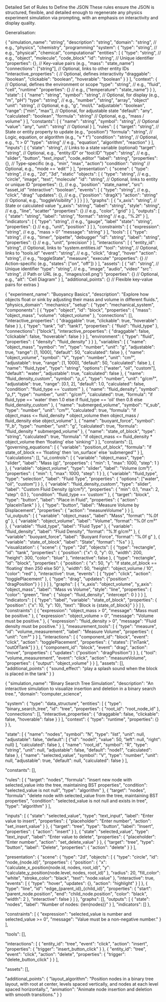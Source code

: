 Detailed Set of Rules to Define the JSON
These rules ensure the JSON is structured, flexible, and detailed enough to regenerate any physics experiment simulation via prompting, with an emphasis on interactivity and display quality.




Generalisation: 

{
  "simulation_name": "string",
  "description": "string",
  "domain": "string",  // e.g., "physics", "chemistry", "programming"
  "system": {
    "type": "string",  // e.g., "physical", "chemical", "computational"
    "entities": [
      {
        "type": "string",      // e.g., "object", "molecule", "code_block"
        "id": "string",        // Unique identifier
        "properties": {},      // Key-value pairs (e.g., "mass": "state_name")
        "connections": ["string"],  // Optional, links to other entity IDs
        "interactive_properties": {  // Optional, defines interactivity
          "draggable": "boolean",
          "clickable": "boolean",
          "hoverable": "boolean"
        }
      }
    ],
    "context": {           // Optional, defines the environment or scope
      "type": "string",    // e.g., "fluid", "cell", "runtime"
      "properties": {}     // e.g., {"temperature": "state_name"}
    }
  },
  "state": [
    {
      "name": "string",
      "symbol": "string",  // Optional, for display (e.g., "m", "pH")
      "type": "string",    // e.g., "number", "string", "array", "object"
      "unit": "string",    // Optional, e.g., "g", "mol/L"
      "adjustable": "boolean",
      "range": ["min", "max"],  // Optional, for adjustable state
      "default": "any",
      "calculated": "boolean",
      "formula": "string"  // Optional, e.g., "mass / volume"
    }
  ],
  "constants": [
    {
      "name": "string",
      "symbol": "string",  // Optional
      "value": "any",
      "unit": "string"     // Optional
    }
  ],
  "rules": [
    {
      "target": "string",  // State or entity property to update (e.g., "position")
      "formula": "string", // Logic, equation, or algorithm (e.g., "v * t")
      "condition": "string",  // Optional, e.g., "t > 0"
      "type": "string"     // e.g., "equation", "algorithm", "reaction"
    }
  ],
  "inputs": [
    {
      "state": "string",   // Links to a state variable (optional)
      "target": "string",  // Optional, e.g., "entity:ID" or "tool:ID"
      "type": "string",    // e.g., "slider", "button", "text_input", "code_editor"
      "label": "string",
      "properties": {},    // Type-specific (e.g., "min", "max", "action")
      "condition": "string"  // Optional, e.g., "mode == 'edit'"
    }
  ],
  "presentation": {
    "scene": {
      "type": "string",    // e.g., "2d", "3d", "static"
      "objects": [
        {
          "type": "string",  // e.g., "circle", "image", "text", "molecule"
          "id": "string",    // Optional, links to entity or unique ID
          "properties": {},  // e.g., "position": "state_name", "src": "asset_id"
          "interactive": "boolean",
          "events": [
            {
              "type": "string",  // e.g., "click", "drag"
              "updates": {},     // e.g., {"position": "dragX"}
              "action": "string" // Optional, e.g., "toggleVisibility"
            }
          ]
        }
      ]
    },
    "graphs": [
      {
        "x_axis": "string",  // State or calculated value
        "y_axis": "string",
        "label": "string",
        "style": "string",   // e.g., "line", "scatter"
        "properties": {}     // e.g., "color", "grid"
      }
    ],
    "outputs": [
      {
        "state": "string",
        "label": "string",
        "format": "string"   // e.g., "%.2f"
      }
    ],
    "indicators": [
      {
        "type": "string",    // e.g., "gauge", "label"
        "state": "string",
        "properties": {}     // e.g., "unit", "position"
      }
    ]
  },
  "constraints": [
    {
      "expression": "string",  // e.g., "mass > 0"
      "message": "string"
    }
  ],
  "tools": [
    {
      "type": "string",    // e.g., "timer", "pipette", "debugger"
      "id": "string",
      "label": "string",
      "properties": {}     // e.g., "unit", "precision"
    }
  ],
  "interactions": [
    {
      "entity_id": "string",  // Optional, links to "system.entities.id"
      "tool": "string",       // Optional, links to "tools.id"
      "event": "string",      // e.g., "click", "drag", "hover"
      "action": "string",     // e.g., "toggleState", "measure", "execute"
      "properties": {}        // Action-specific (e.g., "states": ["on", "off"])
    }
  ],
  "assets": [
    {
      "id": "string",      // Unique identifier
      "type": "string",    // e.g., "image", "audio", "video"
      "src": "string",     // Path or URL (e.g., "images/cell.png")
      "properties": {}     // Optional, e.g., "alt": "Cell Diagram"
    }
  ],
  "additional_points": {}  // Flexible key-value pairs for extras
}





{
  "experiment_name": "Buoyancy Basics",
  "description": "Explore how objects float or sink by adjusting their mass and volume in different fluids.",
  "physics_domain": "mechanics",
  "setup": {
    "type": "mechanical_system",
    "components": [
      {
        "type": "object",
        "id": "block",
        "properties": {
          "mass": "object_mass",
          "volume": "object_volume"
        },
        "connections": [],
        "interactive_properties": {
          "draggable": true,
          "clickable": true,
          "hoverable": false
        }
      },
      {
        "type": "tank",
        "id": "tank1",
        "properties": {
          "fluid": "fluid_type"
        },
        "connections": ["block"],
        "interactive_properties": {
          "draggable": false,
          "clickable": false,
          "hoverable": false
        }
      }
    ],
    "environment": {
      "type": "fluid",
      "properties": {
        "density": "fluid_density"
      }
    }
  },
  "variables": [
    {
      "name": "object_mass",
      "symbol": "m",
      "type": "number",
      "unit": "g",
      "adjustable": true,
      "range": [1, 1000],
      "default": 50,
      "calculated": false
    },
    {
      "name": "object_volume",
      "symbol": "V",
      "type": "number",
      "unit": "cm³",
      "adjustable": true,
      "range": [1, 1000],
      "default": 50,
      "calculated": false
    },
    {
      "name": "fluid_type",
      "type": "string",
      "options": ["water", "oil", "custom"],
      "default": "water",
      "adjustable": true,
      "calculated": false
    },
    {
      "name": "fluid_density_custom",
      "symbol": "ρ_c",
      "type": "number",
      "unit": "g/cm³",
      "adjustable": true,
      "range": [0.1, 2],
      "default": 1.0,
      "calculated": false,
      "condition": "fluid_type == 'custom'"
    },
    {
      "name": "fluid_density",
      "symbol": "ρ_f",
      "type": "number",
      "unit": "g/cm³",
      "calculated": true,
      "formula": "if fluid_type == 'water' then 1.0 else if fluid_type == 'oil' then 0.8 else fluid_density_custom"
    },
    {
      "name": "submerged_volume",
      "symbol": "V_sub",
      "type": "number",
      "unit": "cm³",
      "calculated": true,
      "formula": "if object_mass <= fluid_density * object_volume then object_mass / fluid_density else object_volume"
    },
    {
      "name": "buoyant_force",
      "symbol": "F_b",
      "type": "number",
      "unit": "g",
      "calculated": true,
      "formula": "fluid_density * submerged_volume"
    },
    {
      "name": "state_of_block",
      "type": "string",
      "calculated": true,
      "formula": "if object_mass <= fluid_density * object_volume then 'floating' else 'sinking'"
    }
  ],
  "constants": [],
  "governing_equations": [
    {
      "variable": "position_of_block",
      "formula": "if state_of_block == 'floating' then 'on_surface' else 'submerged'"
    }
  ],
  "calculations": [],
  "ui_controls": [
    {
      "variable": "object_mass",
      "type": "slider",
      "label": "Mass (g)",
      "properties": {
        "min": 1,
        "max": 1000,
        "step": 1
      }
    },
    {
      "variable": "object_volume",
      "type": "slider",
      "label": "Volume (cm³)",
      "properties": {
        "min": 1,
        "max": 1000,
        "step": 1
      }
    },
    {
      "variable": "fluid_type",
      "type": "selection",
      "label": "Fluid Type",
      "properties": {
        "options": ["water", "oil", "custom"]
      }
    },
    {
      "variable": "fluid_density_custom",
      "type": "slider",
      "label": "Custom Fluid Density (g/cm³)",
      "properties": {
        "min": 0.1,
        "max": 2,
        "step": 0.1
      },
      "condition": "fluid_type == 'custom'"
    },
    {
      "target": "block",
      "type": "button",
      "label": "Place in Fluid",
      "properties": {
        "action": "placeInTank"
      }
    },
    {
      "type": "button",
      "label": "Measure Volume by Displacement",
      "properties": {
        "action": "measureVolume"
      }
    }
  ],
  "ui_outputs": [
    {
      "variable": "object_mass",
      "label": "Mass",
      "format": "%.0f g"
    },
    {
      "variable": "object_volume",
      "label": "Volume",
      "format": "%.0f cm³"
    },
    {
      "variable": "fluid_type",
      "label": "Fluid Type"
    },
    {
      "variable": "fluid_density",
      "label": "Fluid Density",
      "format": "%.1f g/cm³"
    },
    {
      "variable": "buoyant_force",
      "label": "Buoyant Force",
      "format": "%.0f g"
    },
    {
      "variable": "state_of_block",
      "label": "State",
      "format": "%s"
    }
  ],
  "visualization": {
    "scene": {
      "type": "2d",
      "objects": [
        {
          "type": "rectangle",
          "id": "tank",
          "properties": {
            "position": {"x": 0, "y": 0},
            "width": 200,
            "height": 300,
            "color": "blue"
          },
          "interactive": false
        },
        {
          "type": "rectangle",
          "id": "block",
          "properties": {
            "position": {
              "x": 50,
              "y": "if state_of_block == 'floating' then 250 else 50"
            },
            "width": 50,
            "height": "object_volume / 10",
            "color": "red"
          },
          "interactive": true,
          "events": [
            {
              "type": "click",
              "action": "togglePlacement"
            },
            {
              "type": "drag",
              "updates": {"position": "dragPosition"}
            }
          ]
        }
      ]
    },
    "graphs": [
      {
        "x_axis": "object_volume",
        "y_axis": "object_mass",
        "label": "Mass vs Volume",
        "style": "line",
        "properties": {
          "color": "green",
          "line": {
            "slope": "fluid_density",
            "intercept": 0
          }
        }
      }
    ],
    "indicators": [
      {
        "type": "label",
        "variable": "state_of_block",
        "properties": {
          "position": {"x": 10, "y": 10},
          "text": "Block is {state_of_block}"
        }
      }
    ]
  },
  "constraints": [
    {
      "expression": "object_mass > 0",
      "message": "Mass must be positive."
    },
    {
      "expression": "object_volume > 0",
      "message": "Volume must be positive."
    },
    {
      "expression": "fluid_density > 0",
      "message": "Fluid density must be positive."
    }
  ],
  "measurement_tools": [
    {
      "type": "measure",
      "id": "volume_measurement",
      "label": "Measure Volume",
      "properties": {
        "unit": "cm³"
      }
    }
  ],
  "interactions": [
    {
      "component_id": "block",
      "event": "click",
      "action": "togglePlacement",
      "properties": {
        "states": ["inTank", "outOfTank"]
      }
    },
    {
      "component_id": "block",
      "event": "drag",
      "action": "move",
      "properties": {
        "updates": {"position": "dragPosition"}
      }
    },
    {
      "tool": "volume_measurement",
      "event": "click",
      "action": "measureVolume",
      "properties": {
        "output": "object_volume"
      }
    }
  ],
  "assets": [],
  "additional_points": {
    "sound_effect": "play a splash sound when the block is placed in the tank"
  }
}




{
  "simulation_name": "Binary Search Tree Simulation",
  "description": "An interactive simulation to visualize insertion and deletion in a binary search tree.",
  "domain": "computer_science",

  "system": {
    "type": "data_structure",
    "entities": [
      {
        "type": "binary_search_tree",
        "id": "tree",
        "properties": {
          "root_id": "root_node_id"
        },
        "connections": [],
        "interactive_properties": {
          "draggable": false,
          "clickable": false,
          "hoverable": false
        }
      }
    ],
    "context": {
      "type": "runtime",
      "properties": {}
    }
  },

  "state": [
    {
      "name": "nodes",
      "symbol": "N",
      "type": "list",
      "unit": null,
      "adjustable": false,
      "default": [
        {"id": "node1", "value": 50, "left": null, "right": null}
      ],
      "calculated": false
    },
    {
      "name": "root_id",
      "symbol": "R",
      "type": "string",
      "unit": null,
      "adjustable": false,
      "default": "node1",
      "calculated": false
    },
    {
      "name": "selected_value",
      "symbol": "V",
      "type": "number",
      "unit": null,
      "adjustable": true,
      "default": null,
      "calculated": false
    }
  ],

  "constants": [],

  "rules": [
    {
      "target": "nodes",
      "formula": "insert new node with selected_value into the tree, maintaining BST properties",
      "condition": "selected_value is not null",
      "type": "algorithm"
    },
    {
      "target": "nodes",
      "formula": "delete node with selected_value from the tree, maintaining BST properties",
      "condition": "selected_value is not null and exists in tree",
      "type": "algorithm"
    }
  ],

  "inputs": [
    {
      "state": "selected_value",
      "type": "text_input",
      "label": "Enter value to insert",
      "properties": {
        "placeholder": "Enter number",
        "action": "set_insert_value"
      }
    },
    {
      "target": "tree",
      "type": "button",
      "label": "Insert",
      "properties": {
        "action": "insert"
      }
    },
    {
      "state": "selected_value",
      "type": "text_input",
      "label": "Enter value to delete",
      "properties": {
        "placeholder": "Enter number",
        "action": "set_delete_value"
      }
    },
    {
      "target": "tree",
      "type": "button",
      "label": "Delete",
      "properties": {
        "action": "delete"
      }
    }
  ],

  "presentation": {
    "scene": {
      "type": "2d",
      "objects": [
        {
          "type": "circle",
          "id": "node_{node.id}",
          "properties": {
            "position": {
              "x": "calculate_x_position(node.id, nodes, root_id)",
              "y": "calculate_y_position(node.level, nodes, root_id)"
            },
            "radius": 20,
            "fill_color": "white",
            "stroke_color": "black",
            "text": "node.value"
          },
          "interactive": true,
          "events": [
            {
              "type": "hover",
              "updates": {},
              "action": "highlight"
            }
          ]
        },
        {
          "type": "line",
          "id": "edge_{parent_id}_{child_id}",
          "properties": {
            "start": "parent_node.position",
            "end": "child_node.position",
            "color": "black",
            "width": 2
          },
          "interactive": false
        }
      ]
    },
    "graphs": [],
    "outputs": [
      {
        "state": "nodes",
        "label": "Number of nodes: {len(nodes)}"
      }
    ],
    "indicators": []
  },

  "constraints": [
    {
      "expression": "selected_value is number and selected_value >= 0",
      "message": "Value must be a non-negative number."
    }
  ],

  "tools": [],

  "interactions": [
    {
      "entity_id": "tree",
      "event": "click",
      "action": "insert",
      "properties": {
        "trigger": "insert_button_click"
      }
    },
    {
      "entity_id": "tree",
      "event": "click",
      "action": "delete",
      "properties": {
        "trigger": "delete_button_click"
      }
    }
  ],

  "assets": [],

  "additional_points": {
    "layout_algorithm": "Position nodes in a binary tree layout, with root at center, levels spaced vertically, and nodes at each level spaced horizontally.",
    "animation": "Animate node insertion and deletion with smooth transitions."
  }
}